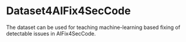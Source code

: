 # Dataset4AIFix4SecCode
The dataset can be used for teaching machine-learning based fixing of detectable issues in AIFix4SecCode.

